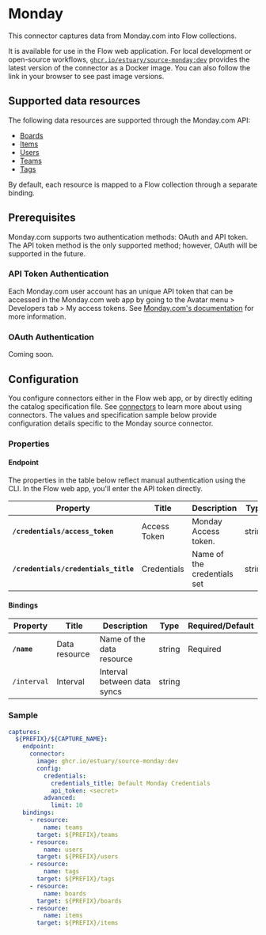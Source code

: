 # Monday

This connector captures data from Monday.com into Flow collections.

It is available for use in the Flow web application. For local development or open-source workflows, [`ghcr.io/estuary/source-monday:dev`](https://ghcr.io/estuary/source-monday:dev) provides the latest version of the connector as a Docker image. You can also follow the link in your browser to see past image versions.

## Supported data resources

The following data resources are supported through the Monday.com API:

* [Boards](https://developer.monday.com/api-reference/reference/boards)
* [Items](https://developer.monday.com/api-reference/reference/items)
* [Users](https://developer.monday.com/api-reference/reference/users)
* [Teams](https://developer.monday.com/api-reference/reference/teams)
* [Tags](https://developer.monday.com/api-reference/reference/tags)

By default, each resource is mapped to a Flow collection through a separate binding.

## Prerequisites

Monday.com supports two authentication methods: OAuth and API token. The API token method is the only supported method; however, OAuth will be supported in the future.

### API Token Authentication

Each Monday.com user account has an unique API token that can be accessed in the Monday.com web app by going to the Avatar menu > Developers tab > My access tokens. See [Monday.com's documentation](https://developer.monday.com/apps/docs/choosing-auth#method-3-using-a-users-global-api-token) for more information.

### OAuth Authentication

Coming soon.

## Configuration

You configure connectors either in the Flow web app, or by directly editing the catalog specification file.
See [connectors](../../../concepts/connectors.md#using-connectors) to learn more about using connectors. The values and specification sample below provide configuration details specific to the Monday source connector.

### Properties

#### Endpoint

The properties in the table below reflect manual authentication using the CLI. In the Flow web app, you'll enter the API token directly.

| Property | Title | Description | Type | Required/Default |
|---|---|---|---|---|
| **`/credentials/access_token`** | Access Token | Monday Access token. | string | Required |
| **`/credentials/credentials_title`** | Credentials | Name of the credentials set | string | Required, `"Private App Credentials"` |

#### Bindings

| Property | Title | Description | Type | Required/Default |
|---|---|---|---|---|
| **`/name`** | Data resource | Name of the data resource | string | Required |
| `/interval` | Interval | Interval between data syncs | string |          |

### Sample

```yaml
captures:
  ${PREFIX}/${CAPTURE_NAME}:
    endpoint:
      connector:
        image: ghcr.io/estuary/source-monday:dev
        config:
          credentials:
            credentials_title: Default Monday Credentials
            api_token: <secret>
          advanced:
            limit: 10
    bindings:
      - resource:
          name: teams
        target: ${PREFIX}/teams
      - resource:
          name: users
        target: ${PREFIX}/users
      - resource:
          name: tags
        target: ${PREFIX}/tags
      - resource:
          name: boards
        target: ${PREFIX}/boards
      - resource:
          name: items
        target: ${PREFIX}/items
```
